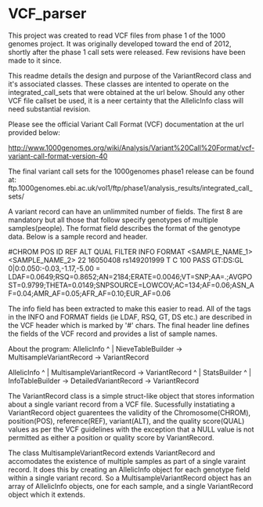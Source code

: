 # VCF_parser
This project was created to read VCF files from phase 1 of the 1000 genomes project. It was 
originally developed toward the end of 2012, shortly after the phase 1 call sets were released.
Few revisions have been made to it since. 

This readme details the design and purpose of the VariantRecord class and it's associated classes.
These classes are intented to operate on the integrated_call_sets that were obtained at the url
below. Should any other VCF file callset be used, it is a neer certainty that the AllelicInfo class
will need substantial revision.


Please see the official Variant Call Format (VCF) documentation at the url provided below:

http://www.1000genomes.org/wiki/Analysis/Variant%20Call%20Format/vcf-variant-call-format-version-40

The final variant call sets for the 1000genomes phase1 release can be found at:
ftp.1000genomes.ebi.ac.uk/vol1/ftp/phase1/analysis_results/integrated_call_sets/

A variant record can have an unlimmited number of fields. The first 8 are mandatory but all
those that follow specify genotypes of multiple samples(people). The format field describes
the format of the genotype data. Below is a sample record and header.


#CHROM   POS   ID   REF   ALT   QUAL   FILTER   INFO    FORMAT  <SAMPLE_NAME_1> <SAMPLE_NAME_2>
22      16050408        rs149201999     T       C       100     PASS    <info>  GT:DS:GL        0|0:0.050:-0.03,-1.17,-5.00
<info> = LDAF=0.0649;RSQ=0.8652;AN=2184;ERATE=0.0046;VT=SNP;AA=.;AVGPOST=0.9799;THETA=0.0149;SNPSOURCE=LOWCOV;AC=134;AF=0.06;ASN_AF=0.04;AMR_AF=0.05;AFR_AF=0.10;EUR_AF=0.06

The info field has been extracted to make this easier to read. All of the tags in the INFO and FORMAT
fields (ie LDAF, RSQ, GT, DS etc.) are described in the VCF header which is marked by '#' chars. The
final header line defines the fields of the VCF record and provides a list of sample names.

About the program:
                       AllelicInfo
                           ^
                           |
NieveTableBuilder -> MultisampleVariantRecord -> VariantRecord


  AllelicInfo
      ^
      |
MultisampleVariantRecord -> VariantRecord
        ^
        |
  StatsBuilder
        ^
        |
InfoTableBuilder -> DetailedVariantRecord -> VariantRecord


The VariantRecord class is a simple struct-like object that stores information about a single
variant record from a VCF file. Sucessfully instatiating a VariantRecord object guarentees
the validity of the Chromosome(CHROM), position(POS), reference(REF), variant(ALT), and the
quality score(QUAL) values as per the VCF guidelines with the exception that a NULL value is
not permitted as either a position or quality score by VariantRecord.

The class MultisampleVariantRecord extends VariantRecord and accomodates the existence of multiple
samples as part of a single varaint record. It does this by creating an AllelicInfo object for each
genotype field within a single variant record. So a MultisampleVariantRecord object has an array of
AllelicInfo objects, one for each sample, and a single VariantRecord object which it extends.

